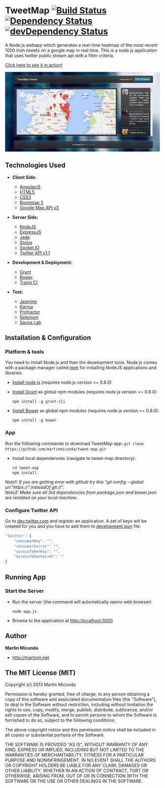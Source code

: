 TweetMap [![Build Status](https://secure.travis-ci.org/martinmicunda/tweet-map.png)](http://travis-ci.org/martinmicunda/tweet-map) [![Dependency Status](https://david-dm.org/martinmicunda/tweet-map.png)](https://david-dm.org/martinmicunda/tweet-map) [![devDependency Status](https://david-dm.org/martinmicunda/tweet-map/dev-status.png)](https://david-dm.org/martinmicunda/tweet-map#info=devDependencies)
=========

A Node.js webapp which generates a real-time heatmap of the most recent 1000 Irish tweets on a google map in real time. This is a node.js application that uses twitter public stream api with a filter criteria.

[Click here to see it in action!](http://tweet-map.herokuapp.com/)

![TweetMap screenshot](screenshot.png "TweetMap screenshot")

## Technologies Used

* **Client Side:**
    * [AngularJS](http://angularjs.org/)
    * [HTML5](http://www.w3.org/TR/2011/WD-html5-20110525/)
    * [CSS3](http://www.w3.org/TR/2001/WD-css3-roadmap-20010523/)
    * [Bootstrap 3](http://getbootstrap.com/)
    * [Google Map API v3](https://developers.google.com/maps/)

* **Server Side:**
    * [NodeJS](http://nodejs.org/)
    * [ExpressJS](http://expressjs.com/)
    * [Jade](http://jade-lang.com/)
    * [Stylus](http://learnboost.github.io/stylus/)
    * [Socket.IO](http://socket.io/)
    * [Twitter API v1.1](https://dev.twitter.com/)

* **Development & Deployment:**
    * [Grunt](http://gruntjs.com/)
    * [Bower](http://bower.io/)
    * [Travis CI](https://travis-ci.org/)

* **Test:**
    * [Jasmine](http://pivotal.github.io/jasmine/)
    * [Karma](http://karma-runner.github.io/)
    * [Protractor](http://github.com/angular/protractor/)
    * [Selenium](http://www.seleniumhq.org/)
    * [Sauce Lab](http://saucelabs.com/)

## Installation & Configuration

### Platform & tools

You need to install Node.js and then the development tools. Node.js comes with a package manager called [npm](http://npmjs.org) for installing NodeJS applications and libraries.
* [Install node.js](http://nodejs.org/download/) (requires node.js version >= 0.8.0)
* [Install Grunt](http://gruntjs.com/) as global npm modules (requires node.js version >= 0.8.0):

    ```
    npm install -g grunt-cli
    ```

* [Install Bower](http://http://bower.io/) as global npm modules (requires node.js version >= 0.8.0):

    ```
    npm install -g bower
    ```
    
### App
Run the following commands to download TweetMap app:
    ```
    git clone https://github.com/martinmicunda/tweet-map.git
    ```

* Install local dependencies (navigate to tweet-map directory):

    ```
    cd tweet-map
    npm install
    ```

*Note1: If you are getting error with github try this "git config --global url."https://".insteadOf git://".* <br />
*Note2: Make sure all 3rd dependencies from package.json and bower.json are isntalled on your local machine.*

### Configure Twitter API
Go to [dev.twitter.com](https://dev.twitter.com/apps/new) and register an application. A set of keys will be created for you and you have to add them to [development.json](https://github.com/martinmicunda/tweet-map/blob/master/server/src/app/config/env/development.json) file.
``` javascript
"twitter": {
    "consumerKey": "",
    "consumerSecret": "",
    "accessTokenKey": "",
    "accessTokenSecret": ""
}
```

## Running App

### Start the Server
* Run the server (the command will automatically opens web browser)

    ```
    node app.js
    ```

* Browse to the application at [http://localhost:3000](http://localhost:3000)

## Author

**Martin Micunda**
+ <http://martinm.net>
 
## The MIT License (MIT)

Copyright (c) 2013 Martin Micunda

Permission is hereby granted, free of charge, to any person obtaining a copy of
this software and associated documentation files (the "Software"), to deal in
the Software without restriction, including without limitation the rights to
use, copy, modify, merge, publish, distribute, sublicense, and/or sell copies of
the Software, and to permit persons to whom the Software is furnished to do so,
subject to the following conditions:

The above copyright notice and this permission notice shall be included in all
copies or substantial portions of the Software.

THE SOFTWARE IS PROVIDED "AS IS", WITHOUT WARRANTY OF ANY KIND, EXPRESS OR
IMPLIED, INCLUDING BUT NOT LIMITED TO THE WARRANTIES OF MERCHANTABILITY, FITNESS
FOR A PARTICULAR PURPOSE AND NONINFRINGEMENT. IN NO EVENT SHALL THE AUTHORS OR
COPYRIGHT HOLDERS BE LIABLE FOR ANY CLAIM, DAMAGES OR OTHER LIABILITY, WHETHER
IN AN ACTION OF CONTRACT, TORT OR OTHERWISE, ARISING FROM, OUT OF OR IN
CONNECTION WITH THE SOFTWARE OR THE USE OR OTHER DEALINGS IN THE SOFTWARE.

